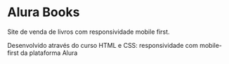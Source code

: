 # Alura Books

Site de venda de livros com responsividade mobile first.

Desenvolvido através do curso HTML e CSS: responsividade com mobile-first da plataforma Alura